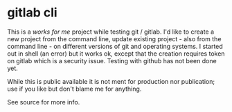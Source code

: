 
# gitlab cli

This is a _works for me_ project while testing git / gitlab. I'd like to create 
a new project from the command line, update existing project - also from the
command line - on different versions of git and operating systems. I started
out in shell (an error) but it works ok, except that the creation requires token
on gitlab which is a security issue. Testing with github has not been done yet.

While this is public available it is not ment for production nor publication; use
if you like but don't blame me for anything.

See source for more info.


